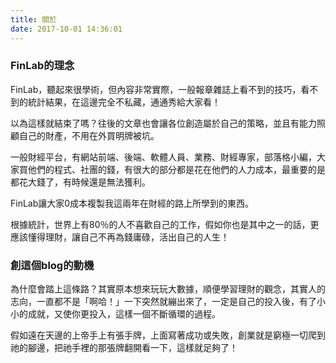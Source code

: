 ```yaml
---
title: 關於
date: 2017-10-01 14:36:01
---
```


### FinLab的理念

FinLab，聽起來很學術，但內容非常實際，一般報章雜誌上看不到的技巧，看不到的統計結果，在這邊完全不私藏，通通秀給大家看！

以為這樣就結束了嗎？往後的文章也會讓各位創造屬於自己的策略，並且有能力照顧自己的財產，不用在外買明牌被坑。

一般財經平台，有網站前端、後端、軟體人員、業務、財經專家，部落格小編，大家買他們的程式、社團的錢，有很大的部分都是花在他們的人力成本，最重要的是都花大錢了，有時候還是無法獲利。

FinLab讓大家0成本複製我這兩年在財經的路上所學到的東西。

根據統計，世界上有80％的人不喜歡自己的工作，假如你也是其中之一的話，更應該懂得理財，讓自己不再為錢庸碌，活出自己的人生！

### 創這個blog的動機

為什麼會踏上這條路？其實原本想來玩玩大數據，順便學習理財的觀念，其實人的志向，一直都不是「啊哈！」一下突然就繃出來了，一定是自己的投入後，有了小小的成就，又使你更投入，這樣一個不斷循環的過程。

假如遠在天邊的上帝手上有張手牌，上面寫著成功或失敗，創業就是窮極一切爬到祂的腳邊，把祂手裡的那張牌翻開看一下，這樣就足夠了！


